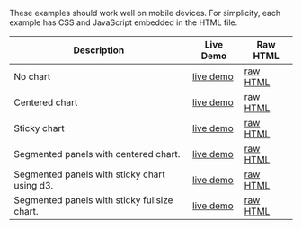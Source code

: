 These examples should work well on mobile devices. For simplicity, each example
has CSS and JavaScript embedded in the HTML file.

| Description | Live Demo | Raw HTML  |
| ----------- | --------- | --------- |
| No chart                                      | [live demo](https://google.github.io/scrollytell/examples/no_chart.html)                  | [raw HTML](https://github.com/google/scrollytell/raw/master/examples/no_chart.html)                  |
| Centered chart                                | [live demo](https://google.github.io/scrollytell/examples/centered_chart.html)            | [raw HTML](https://github.com/google/scrollytell/raw/master/examples/centered_chart.html)            |
| Sticky chart                                  | [live demo](https://google.github.io/scrollytell/examples/sticky_chart.html)              | [raw HTML](https://github.com/google/scrollytell/raw/master/examples/sticky_chart.html)              |
| Segmented panels with centered chart.         | [live demo](https://google.github.io/scrollytell/examples/segmented.html)                 | [raw HTML](https://github.com/google/scrollytell/raw/master/examples/segmented.html)                 |
| Segmented panels with sticky chart using d3.  | [live demo](https://google.github.io/scrollytell/examples/segmented_sticky_d3.html)       | [raw HTML](https://github.com/google/scrollytell/raw/master/examples/segmented_sticky_d3.html) |
| Segmented panels with sticky fullsize chart.  | [live demo](https://google.github.io/scrollytell/examples/segmented_sticky_fullsize.html) | [raw HTML](https://github.com/google/scrollytell/raw/master/examples/segmented_sticky_fullsize.html) |

